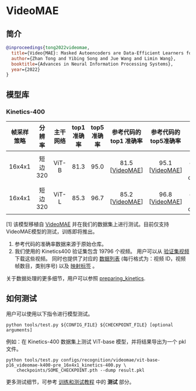 # VideoMAE

## 简介

<!-- [ALGORITHM] -->

```BibTeX
@inproceedings{tong2022videomae,
  title={Video{MAE}: Masked Autoencoders are Data-Efficient Learners for Self-Supervised Video Pre-Training},
  author={Zhan Tong and Yibing Song and Jue Wang and Limin Wang},
  booktitle={Advances in Neural Information Processing Systems},
  year={2022}
}
```

## 模型库

### Kinetics-400

| 帧采样策略 |  分辨率  | 主干网络 | top1 准确率 | top5 准确率 |       参考代码的 top1 准确率        |       参考代码的 top5准确率        |     测试协议      | 浮点运算数 | 参数量 |         配置文件          |           ckpt            |
| :--------: | :------: | :------: | :---------: | :---------: | :---------------------------------: | :--------------------------------: | :---------------: | :--------: | :----: | :-----------------------: | :-----------------------: |
|   16x4x1   | 短边 320 |  ViT-B   |    81.3     |    95.0     | 81.5 \[[VideoMAE](https://github.com/MCG-NJU/VideoMAE/blob/main/MODEL_ZOO.md)\] | 95.1 \[[VideoMAE](https://github.com/MCG-NJU/VideoMAE/blob/main/MODEL_ZOO.md)\] | 5 clips x 3 crops |    180G    |  87M   | [config](/configs/recognition/videomae/vit-base-p16_videomae-k400-pre_16x4x1_kinetics-400.py) | [ckpt](https://download.openmmlab.com/mmaction/v1.0/recognition/videomae/vit-base-p16_videomae-k400-pre_16x4x1_kinetics-400_20221013-860a3cd3.pth) \[1\] |
|   16x4x1   | 短边 320 |  ViT-L   |    85.3     |    96.7     | 85.2 \[[VideoMAE](https://github.com/MCG-NJU/VideoMAE/blob/main/MODEL_ZOO.md)\] | 96.8 \[[VideoMAE](https://github.com/MCG-NJU/VideoMAE/blob/main/MODEL_ZOO.md)\] | 5 clips x 3 crops |    597G    |  305M  | [config](/configs/recognition/videomae/vit-large-p16_videomae-k400-pre_16x4x1_kinetics-400.py) | [ckpt](https://download.openmmlab.com/mmaction/v1.0/recognition/videomae/vit-large-p16_videomae-k400-pre_16x4x1_kinetics-400_20221013-229dbb03.pth) \[1\] |

\[1\] 该模型移植自 [VideoMAE](https://github.com/MCG-NJU/VideoMAE) 并在我们的数据集上进行测试。目前仅支持VideoMAE模型的测试，训练即将推出。

1. 参考代码的准确率数据来源于原始仓库。
2. 我们使用的 Kinetics400 验证集包含 19796 个视频。 用户可以从 [验证集视频](https://mycuhk-my.sharepoint.com/:u:/g/personal/1155136485_link_cuhk_edu_hk/EbXw2WX94J1Hunyt3MWNDJUBz-nHvQYhO9pvKqm6g39PMA?e=a9QldB)下载这些视频。 同时也提供了对应的 [数据列表](https://download.openmmlab.com/mmaction/dataset/k400_val/kinetics_val_list.txt) (每行格式为：视频 ID，视频帧数目，类别序号) 以及 [映射标签](https://download.openmmlab.com/mmaction/dataset/k400_val/kinetics_class2ind.txt) 。

关于数据处理的更多细节，用户可以参照 [preparing_kinetics](/tools/data/kinetics/README_zh-CN.md).

## 如何测试

用户可以使用以下指令进行模型测试。

```shell
python tools/test.py ${CONFIG_FILE} ${CHECKPOINT_FILE} [optional arguments]
```

例如：在 Kinetics-400 数据集上测试 ViT-base 模型，并将结果导出为一个 pkl 文件。

```shell
python tools/test.py configs/recognition/videomae/vit-base-p16_videomae-k400-pre_16x4x1_kinetics-400.py \
    checkpoints/SOME_CHECKPOINT.pth --dump result.pkl
```

更多测试细节，可参考 [训练和测试教程](/docs/zh_cn/user_guides/train_test.md) 中的 **测试** 部分。
